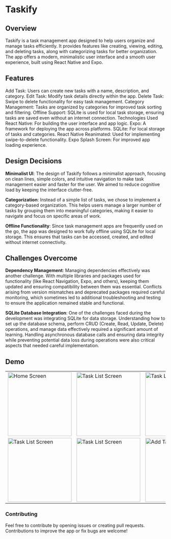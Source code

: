# Taskify
## Overview
Taskify is a task management app designed to help users organize and manage tasks efficiently. It provides features like creating, viewing, editing, and deleting tasks, along with categorizing tasks for better organization. The app offers a modern, minimalistic user interface and a smooth user experience, built using React Native and Expo.

## Features
Add Task: Users can create new tasks with a name, description, and category.
Edit Task: Modify task details directly within the app.
Delete Task: Swipe to delete functionality for easy task management.
Category Management: Tasks are organized by categories for improved task sorting and filtering.
Offline Support: SQLite is used for local task storage, ensuring tasks are saved even without an internet connection.
Technologies Used
React Native: For building the user interface and app logic.
Expo: A framework for deploying the app across platforms.
SQLite: For local storage of tasks and categories.
React Native Reanimated: Used for implementing swipe-to-delete functionality.
Expo Splash Screen: For improved app loading experience.

## Design Decisions
**Minimalist UI**: The design of Taskify follows a minimalist approach, focusing on clean lines, simple colors, and intuitive navigation to make task management easier and faster for the user. We aimed to reduce cognitive load by keeping the interface clutter-free.

**Categorization**: Instead of a simple list of tasks, we chose to implement a category-based organization. This helps users manage a larger number of tasks by grouping them into meaningful categories, making it easier to navigate and focus on specific areas of work.

**Offline Functionality**: Since task management apps are frequently used on the go, the app was designed to work fully offline using SQLite for local storage. This ensures that tasks can be accessed, created, and edited without internet connectivity.

## Challenges Overcome

**Dependency Management**: Managing dependencies effectively was another challenge. With multiple libraries and packages used for functionality (like React Navigation, Expo, and others), keeping them updated and ensuring compatibility between them was essential. Conflicts arising from version mismatches and deprecated packages required careful monitoring, which sometimes led to additional troubleshooting and testing to ensure the application remained stable and functional.

**SQLite Database Integration**: One of the challenges faced during the development was integrating SQLite for data storage. Understanding how to set up the database schema, perform CRUD (Create, Read, Update, Delete) operations, and manage data effectively required a significant amount of learning. Handling asynchronous database calls and ensuring data integrity while preventing potential data loss during operations were also critical aspects that needed careful implementation.

## Demo
<table>
  <tr>
    <td><img src="https://github.com/user-attachments/assets/d571a735-1882-434b-bc79-861e60a0fa38" alt="Home Screen" width="200"></td>
    <td><img src="https://github.com/user-attachments/assets/c5e1d266-0eaa-4c87-8bfa-c49329fe70e0" alt="Task List Screen" width="200"></td>
    <td><img src="https://github.com/user-attachments/assets/fbe91a9d-f494-4a85-a7b0-d1e7d2abbcec" alt="Task List Screen" width="200"></td>
  </tr>
  <tr>
    <td><img src="https://github.com/user-attachments/assets/d6f58991-d694-4718-8c51-7d21962413ec" alt="Task List Screen" width="200"></td>
    <td><img src="https://github.com/user-attachments/assets/1476dc6c-3bde-4c1b-8c58-84217fd939c8" alt="Task List Screen" width="200"></td>
    <td><img src="https://github.com/user-attachments/assets/c5ee10ef-ee2b-4600-89ae-8f5caee80a76" alt="Add Task Screen" width="200"></td>
  </tr>
</table>



### Contributing
Feel free to contribute by opening issues or creating pull requests. Contributions to improve the app or fix bugs are welcome!
